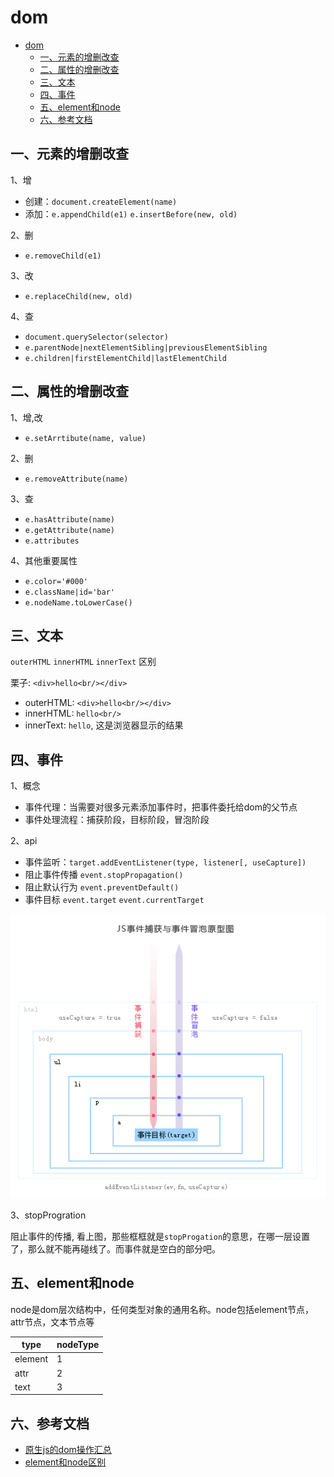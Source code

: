 <!-- 2017/12/6 -->

# dom

- [dom](#dom)
  - [一、元素的增删改查](#%E4%B8%80%E3%80%81%E5%85%83%E7%B4%A0%E7%9A%84%E5%A2%9E%E5%88%A0%E6%94%B9%E6%9F%A5)
  - [二、属性的增删改查](#%E4%BA%8C%E3%80%81%E5%B1%9E%E6%80%A7%E7%9A%84%E5%A2%9E%E5%88%A0%E6%94%B9%E6%9F%A5)
  - [三、文本](#%E4%B8%89%E3%80%81%E6%96%87%E6%9C%AC)
  - [四、事件](#%E5%9B%9B%E3%80%81%E4%BA%8B%E4%BB%B6)
  - [五、element和node](#%E4%BA%94%E3%80%81element%E5%92%8Cnode)
  - [六、参考文档](#%E5%85%AD%E3%80%81%E5%8F%82%E8%80%83%E6%96%87%E6%A1%A3)

## 一、元素的增删改查

1、增

- 创建：`document.createElement(name)`
- 添加：`e.appendChild(e1)` `e.insertBefore(new, old)`

2、删

- `e.removeChild(e1)`

3、改

- `e.replaceChild(new, old)`

4、查

- `document.querySelector(selector)`
- `e.parentNode|nextElementSibling|previousElementSibling`
- `e.children|firstElementChild|lastElementChild`

## 二、属性的增删改查

1、增,改

- `e.setArrtibute(name, value)`

2、删

- `e.removeAttribute(name)`

3、查

- `e.hasAttribute(name)`
- `e.getAttribute(name)`
- `e.attributes`

4、其他重要属性

- `e.color='#000'`
- `e.className|id='bar'`
- `e.nodeName.toLowerCase()`

## 三、文本

`outerHTML` `innerHTML` `innerText` 区别

栗子: `<div>hello<br/></div>`

- outerHTML: `<div>hello<br/></div>`
- innerHTML: `hello<br/>`
- innerText: `hello`, 这是浏览器显示的结果

## 四、事件

1、概念

- 事件代理：当需要对很多元素添加事件时，把事件委托给dom的父节点
- 事件处理流程：捕获阶段，目标阶段，冒泡阶段

2、api

- 事件监听：`target.addEventListener(type, listener[, useCapture])`
- 阻止事件传播 `event.stopPropagation()`
- 阻止默认行为 `event.preventDefault()`
- 事件目标 `event.target` `event.currentTarget`

![js-event](../../2017/images/js-event.jpg)

3、stopProgration

阻止事件的传播, 看上图，那些框框就是`stopProgation`的意思，在哪一层设置了，那么就不能再碰线了。而事件就是空白的部分吧。

## 五、element和node

node是dom层次结构中，任何类型对象的通用名称。node包括element节点，attr节点，文本节点等

| type    | nodeType |
| ------- | -------- |
| element | 1        |
| attr    | 2        |
| text    | 3        |

## 六、参考文档

- [原生js的dom操作汇总](http://harttle.land/2015/10/01/javascript-dom-api.html)
- [element和node区别](http://www.cnblogs.com/jscode/archive/2012/09/04/2670819.html)
